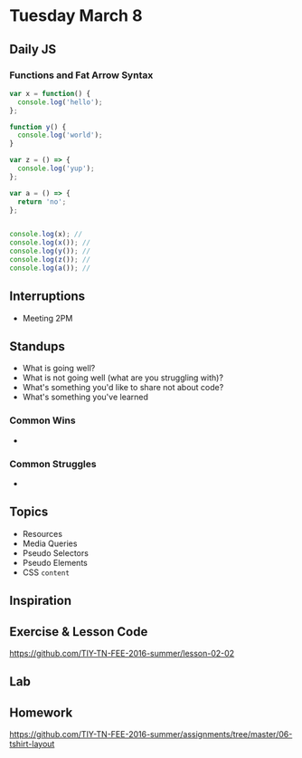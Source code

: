 # Tuesday March 8

## Daily JS

### Functions and Fat Arrow Syntax

```js
var x = function() {
  console.log('hello');
};

function y() {
  console.log('world');
}

var z = () => {
  console.log('yup');
};

var a = () => {
  return 'no';
};


console.log(x); //
console.log(x()); //
console.log(y()); //
console.log(z()); //
console.log(a()); //
```

## Interruptions

* Meeting 2PM

## Standups

* What is going well?
* What is not going well (what are you struggling with)?
* What's something you'd like to share not about code?
* What's something you've learned

### Common Wins

*

### Common Struggles

*

## Topics

* Resources
* Media Queries
* Pseudo Selectors
* Pseudo Elements
* CSS `content`

## Inspiration

## Exercise & Lesson Code

https://github.com/TIY-TN-FEE-2016-summer/lesson-02-02

## Lab

## Homework

https://github.com/TIY-TN-FEE-2016-summer/assignments/tree/master/06-tshirt-layout
